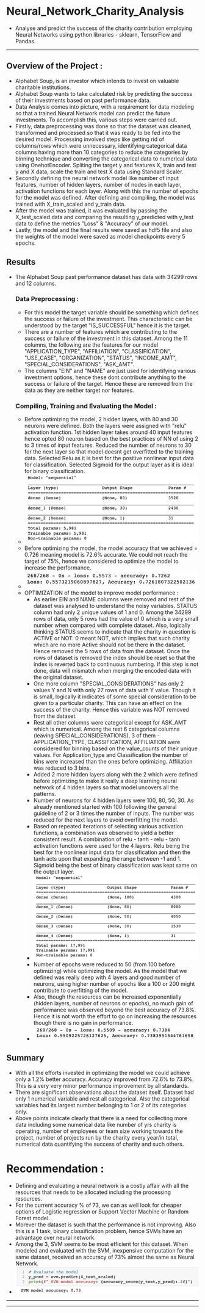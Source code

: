 # **Neural_Network_Charity_Analysis**
- Analyse and predict the success of the charity contribution employing Neural Networks using python libraries - sklearn, TensorFlow and Pandas.
---
## Overview of the Project :
- Alphabet Soup, is an investor which intends to invest on valuable charitable institutions. 
- Alphabet Soup wants to take calculated risk by predicting the success of their investments based on past performance data.
- Data Analysis comes into picture, with a requirement for data modeling so that a trained Neural Network model can predict the future investments. To accomplish this, various steps were carried out. 
- Firstly, data preprocessing was done so that the dataset was cleaned, transformed and processed so that it was ready to be fed into the desired model. Processing involved steps like getting rid of columns/rows which were unnecessary, identifying categorical data columns having more than 10 categories to reduce the categories by binning technique and converting the categorical data to numerical data using OnehotEncoder. Spliting the target y and features X, train and test y and X data, scale the train and test X data using Standard Scaler.
- Secondly defining the neural network model like number of input features, number of hidden layers, number of nodes in each layer, activation functions for each layer. Along with this the number of epochs for the model was defined. After defining and compiling, the model was trained with X_train_scaled and y_train data.
- After the model was trained, it was evaluated by passing the X_test_scaled data and comparing the resulting y_predicted with y_test data to define the metrics "Loss" & "Accuracy" of our model.
- Lastly, the model and the final results were saved as hdf5 file and also the weights of the model were saved as model checkpoints every 5 epochs. 
## **Results**
- The Alphabet Soup past performance dataset has data with 34299 rows and 12 columns.
    ### Data Preprocessing :
    - For this model the target variable should be something which defines the success or failure of the investment. This characteristic can be understood by the target "IS_SUCCESSFUL" hence it is the target. 
    - There are a number of features which are contributing to the success or failure of the investment in this dataset. Among the 11 columns, the following are the features for our model "APPLICATION_TYPE", "AFFILIATION", "CLASSIFICATION", "USE_CASE", "ORGANIZATION", "STATUS", "INCOME_AMT", "SPECIAL_CONSIDERATIONS", "ASK_AMT".
    - The columns "EIN" and "NAME" are just used for identifying various investment options, hence these dont contribute anything to the success or failure of the target. Hence these are removed from the data as they are neither target nor features.
    ### Compiling, Training and Evaluating the Model :
    - Before optimizing the model, 2 hidden layers, with 80 and 30 neurons were defined. Both the layers were assigned with "relu" activation function. 1st hidden layer takes around 40 input features hence opted 80 neuron based on the best practices of NN of using 2 to 3 times of input features. Reduced the number of neurons to 30 for the next layer so that model doesnt get overfitted to the training data. Selected Relu as it is best for the positive nonlinear input data for classification. Selected Sigmoid for the output layer as it is ideal for binary classification. 
    - <img src = "Resources/NN_ModelSummary.png"></img>
    - Before optimizing the model, the model accuracy that we achieved = 0.726 meaning model is 72.6% accurate. We could not reach the target of 75%, hence we considered to optimize the model to increase the performance.
    - <img src = "Resources/NN_Accuracy.png"></img>
    -  OPTIMIZATION of the model to improve model performance :
        - As earlier EIN and NAME columns were removed and rest of the dataset was analysed to understand the noisy variables. STATUS column had only 2 unique values of 1 and 0. Among the 34299 rows of data, only 5 rows had the value of 0 which is a very small number when compared with complete dataset. Also, logically thinking STATUS seems to indicate that the charity in question is ACTIVE or NOT. 0 meant NOT, which implies that such charity which are no more Active should not be there in the dataset. Hence removed the 5 rows of data from the dataset. Once the rows of dataset is removed the index should be reset so that the index is reverted back to continuous numbering. If this step is not done, data will mismatch when merging the encoded data with the original dataset. 
        - One more column "SPECIAL_CONSIDERATIONS" has only 2 values Y and N with only 27 rows of data with Y value. Though it is small, logically it indicates of some special consideration to be given to a particular charity. This can have an effect on the success of the charity. Hence this variable was NOT removed from the dataset. 
        - Rest all other columns were categorical except for ASK_AMT which is numerical. Among the rest 6 categorical columns (leaving SPECIAL_CONSIDERATIONS), 3 of them - APPLICATION_TYPE, CLASSIFICATION, AFFILIATION were considered for binning based on the value_counts of their unique values. For Application_type and Classification the number of bins were increased than the ones before optimizing. Affiliation was reduced to 3 bins.  
        - Added 2 more hidden layers along with the 2 which were defined before optimizing to make it really a deep learning neural network of 4 hidden layers so that model uncovers all the patterns.
        - Number of neurons for 4 hidden layers were 100, 80, 50, 30. As already mentioned started with 100 following the general guideline of 2 or 3 times the number of inputs. The number was reduced for the next layers to avoid overfitting the model.
        - Based on repeated iterations of selecting various activation functions, a combination was observed to yield a better consistent result. A combination of relu - tanh - relu - tanh activation functions were used for the 4 layers. Relu being the best for the nonlinear input data for classification and then the tanh acts upon that expanding the range between -1 and 1. Sigmoid being the best of binary classification was kept same on the output layer.
        - <img src = "Resources/OptimizedModelSummary.png"></img>
        - Number of epochs were reduced to 50 (from 100 before optimizing) while optimizing the model. As the model that we defined was really deep with 4 layers and good number of neurons, using higher number of epochs like a 100 or 200 might contribute to overfitting of the model. 
        - Also, though the resources can be increased exponentially (hidden layers, number of neurons or epochs), no much gain of performance was observed beyond the best accuracy of 73.8%. Hence it is not worth the effort to go on increasing the resources though there is no gain in performance.
        - <img src = "Resources/Optimized_Accuracy.png"></img>
## **Summary**
- With all the efforts invested in optimizing the model we could achieve only a 1.2% better accuracy. Accuracy improved from 72.6% to 73.8%. This is a very very minor performance improvement by all standards.
- There are significant observations about the dataset itself. Dataset had only 1 numerical variable and rest all categorical. Also the categorical variables had its largest number belonging to 1 or 2 of its categories only.
- Above points indicate clearly that there is a need for collecting more data including some numerical data like number of yrs charity is operating, number of employees or team size working towards the project, number of projects run by the charity every year/in total, numerical data quantifying the success of charity and such others.
# Recommendation :
- Defining and evaluating a neural network is a costly affair with all the resources that needs to be allocated including the processing resources.
- For the current accuracy % of 73, we can as well look for cheaper options of Logistic regression or Support Vector Machine or Random Forest model. 
- Morever the dataset is such that the performance is not improving. Also this is a 1 task, binary classification problem, hence SVMs have an advantage over neural network. 
- Among the 3, SVM seems to be most efficient for this dataset.  When modeled and evaluated with the SVM, inexpensive computation for the same dataset, received an accuracy of 73% almost the same as Neural Network. 
- <img src = "Resources/SVM_Accuracy.png"></img>
---
---